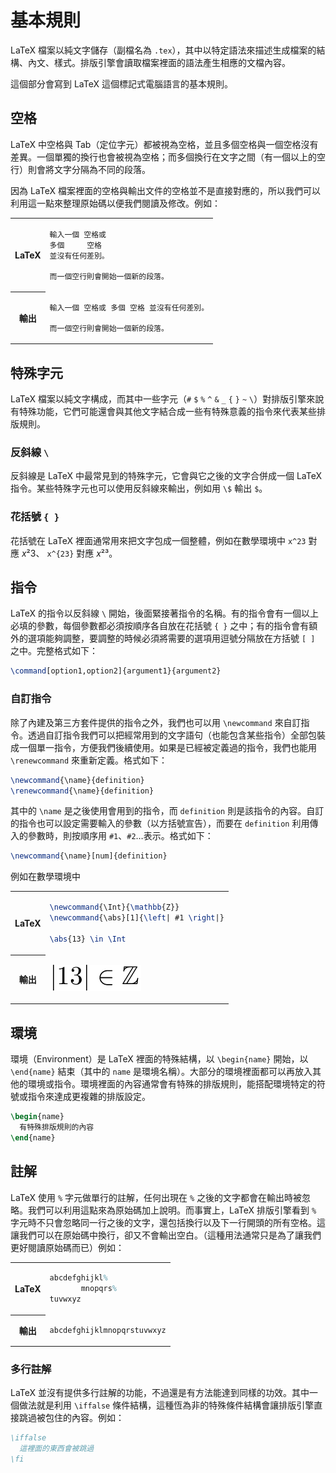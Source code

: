 # 基本規則
LaTeX 檔案以純文字儲存（副檔名為 `.tex`），其中以特定語法來描述生成檔案的結構、內文、樣式。排版引擎會讀取檔案裡面的語法產生相應的文檔內容。

這個部分會寫到 LaTeX 這個標記式電腦語言的基本規則。

## 空格
LaTeX 中空格與 Tab（定位字元）都被視為空格，並且多個空格與一個空格沒有差異。一個單獨的換行也會被視為空格；而多個換行在文字之間（有一個以上的空行）則會將文字分隔為不同的段落。

因為 LaTeX 檔案裡面的空格與輸出文件的空格並不是直接對應的，所以我們可以利用這一點來整理原始碼以便我們閱讀及修改。例如：
<table>
<tr><th>LaTeX<td>

```
輸入一個 空格或
多個     空格
並沒有任何差別。

而一個空行則會開始一個新的段落。
```

<tr><th>輸出<td>

```
輸入一個 空格或 多個 空格 並沒有任何差別。

而一個空行則會開始一個新的段落。
```
</table>

## 特殊字元
LaTeX 檔案以純文字構成，而其中一些字元（`#` `$` `%` `^` `&` `_` `{` `}` `~` `\`）對排版引擎來說有特殊功能，它們可能還會與其他文字結合成一些有特殊意義的指令來代表某些排版規則。

### 反斜線 `\`
反斜線是 LaTeX 中最常見到的特殊字元，它會與它之後的文字合併成一個 LaTeX 指令。某些特殊字元也可以使用反斜線來輸出，例如用 `\$` 輸出 `$`。

### 花括號 `{ }`
花括號在 LaTeX 裡面通常用來把文字包成一個整體，例如在數學環境中 `x^23` 對應 *x*²3、 `x^{23}` 對應 *x*²³。

## 指令
LaTeX 的指令以反斜線 `\` 開始，後面緊接著指令的名稱。有的指令會有一個以上必填的參數，每個參數都必須按順序各自放在花括號 `{ }` 之中；有的指令會有額外的選項能夠調整，要調整的時候必須將需要的選項用逗號分隔放在方括號 `[ ]` 之中。完整格式如下：
```tex
\command[option1,option2]{argument1}{argument2}
```

### 自訂指令
除了內建及第三方套件提供的指令之外，我們也可以用 `\newcommand` 來自訂指令。透過自訂指令我們可以把經常用到的文字語句（也能包含某些指令）全部包裝成一個單一指令，方便我們後續使用。如果是已經被定義過的指令，我們也能用 `\renewcommand` 來重新定義。格式如下：
```tex
\newcommand{\name}{definition}
\renewcommand{\name}{definition}
```
其中的 `\name` 是之後使用會用到的指令，而 `definition` 則是該指令的內容。自訂的指令也可以設定需要輸入的參數（以方括號宣告），而要在 `definition` 利用傳入的參數時，則按順序用 `#1`、`#2`…表示。格式如下：
```tex
\newcommand{\name}[num]{definition}
```

例如在數學環境中
<table>
<tr><th>LaTeX<td>

```tex
\newcommand{\Int}{\mathbb{Z}}
\newcommand{\abs}[1]{\left| #1 \right|}

\abs{13} \in \Int
```
<tr><th>輸出<td>

![](img/newcommand.png)
</table>

## 環境
環境（Environment）是 LaTeX 裡面的特殊結構，以 `\begin{name}` 開始，以 `\end{name}` 結束（其中的 `name` 是環境名稱）。大部分的環境裡面都可以再放入其他的環境或指令。環境裡面的內容通常會有特殊的排版規則，能搭配環境特定的符號或指令來達成更複雜的排版設定。
```tex
\begin{name}
  有特殊排版規則的內容
\end{name}
```

## 註解
LaTeX 使用 `%` 字元做單行的註解，任何出現在 `%` 之後的文字都會在輸出時被忽略。我們可以利用這點來為原始碼加上說明。而事實上，LaTeX 排版引擎看到 `%` 字元時不只會忽略同一行之後的文字，還包括換行以及下一行開頭的所有空格。這讓我們可以在原始碼中換行，卻又不會輸出空白。（這種用法通常只是為了讓我們更好閱讀原始碼而已）例如：
<table>
<tr><th>LaTeX<td>

```tex
abcdefghijkl%
       mnopqrs%
tuvwxyz
```

<tr><th>輸出<td>

```
abcdefghijklmnopqrstuvwxyz
```
</table>

### 多行註解
LaTeX 並沒有提供多行註解的功能，不過還是有方法能達到同樣的功效。其中一個做法就是利用 `\iffalse` 條件結構，這種恆為非的特殊條件結構會讓排版引擎直接跳過被包住的內容。例如：
```tex
\iffalse
  這裡面的東西會被跳過
\fi
```

